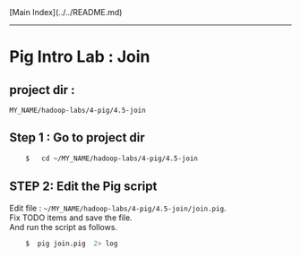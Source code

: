 <link rel='stylesheet' href='../../assets/css/main.css'/>
[Main Index](../../README.md)

-----

# Pig Intro Lab : Join

## project dir : 
`MY_NAME/hadoop-labs/4-pig/4.5-join`


## Step 1 : Go to project dir
```bash
    $   cd ~/MY_NAME/hadoop-labs/4-pig/4.5-join
```

## STEP 2:  Edit the Pig script 
Edit file :    `~/MY_NAME/hadoop-labs/4-pig/4.5-join/join.pig`.  
Fix TODO items and save the file.   
And run the script as follows.

```bash
    $  pig join.pig  2> log
```


